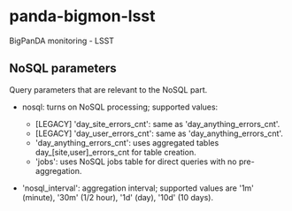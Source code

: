panda-bigmon-lsst
=================

BigPanDA monitoring - LSST


NoSQL parameters
----------------

Query parameters that are relevant to the NoSQL part.

 * nosql: turns on NoSQL processing; supported values:
   - [LEGACY] 'day_site_errors_cnt': same as 'day_anything_errors_cnt'.
   - [LEGACY] 'day_user_errors_cnt': same as 'day_anything_errors_cnt'.
   - 'day_anything_errors_cnt': uses aggregated tables
     day_[site,user]_errors_cnt for table creation.
   - 'jobs': uses NoSQL jobs table for direct queries with no
     pre-aggregation.

 * 'nosql_interval': aggregation interval; supported values are
   '1m' (minute), '30m' (1/2 hour), '1d' (day), '10d' (10 days).
